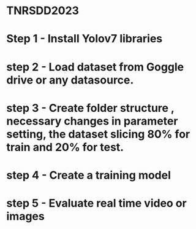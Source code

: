 # TNRSDD2023
# Step 1 - Install Yolov7 libraries
# step 2 - Load dataset from Goggle drive or any datasource.
# step 3 - Create folder structure , necessary changes in parameter setting, the dataset slicing 80% for train and 20% for test.
# step 4 - Create a training model
# step 5 - Evaluate real time video or images
